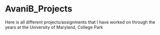 # AvaniB_Projects
Here is all different projects/assignments that I have worked on through the years at the University of Maryland, College Park
